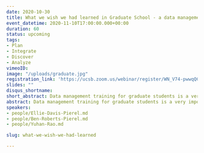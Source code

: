 ```yaml
---
date: 2020-10-30
title: What we wish we had learned in Graduate School - a data management training roadmap for graduate students
event_datetime: 2020-11-10T17:00:00.000+00:00
duration: 60
status: upcoming
tags:
- Plan
- Integrate
- Discover
- Analyze
vimeoID: 
image: "/uploads/graduate.jpg"
registration_link: 'https://ucsb.zoom.us/webinar/register/WN_V74-pwwqQCCyMNMUwrOwrA'
slides: ""
disqus_shortname: 
short_abstract: Data management training for graduate students is a very important but often undervalued area of graduate school education. Many graduate students will go on and become professionals who are using, producing, and/or managing data that have tremendous benefits for both the research community and society. 
abstract: Data management training for graduate students is a very important but often undervalued area of graduate school education. Many graduate students will go on and become professionals who are using, producing, and/or managing data that have tremendous benefits for both the research community and society. However, our personal experiences as graduate students show that data lifecycle and data management training are not part of the core curriculum in graduate school. As Earth Science Information Partners (ESIP) Community Fellows, we understand that data management is a critical skill in earth science and we all wished we had an opportunity to integrate it from the beginning in our graduate school experience. To the issue of lack of formal data management training in graduate education, we convened a working session during the 2020 ESIP Summer Meeting called “What we wish we had learned in Graduate School?” The session was initially planned as a working session for early career professionals to share resources and lessons learned during our own graduate school experiences. The session has sparked broad interests from the Earth science data community and attracted participants across different career stages and with different levels of expertise. The outcome of the session has been summarized as a roadmap that follows the DataONE Data Lifecycle. This roadmap projects the data lifecycle into the traditional graduate school timeline and highlights the benefits and resources of data management training for each component in the data lifecycle. This roadmap for graduate data management training will be distributed via ESIP and be continued as part of the ESIP Community Program in the future to promote data management training for graduate students in Earth sciences and beyond.
speakers:
- people/Ellie-Davis-Pierel.md
- people/Ben-Roberts-Pierel.md
- people/Yuhan-Rao.md

slug: what-we-wish-we-had-learned

---
```

